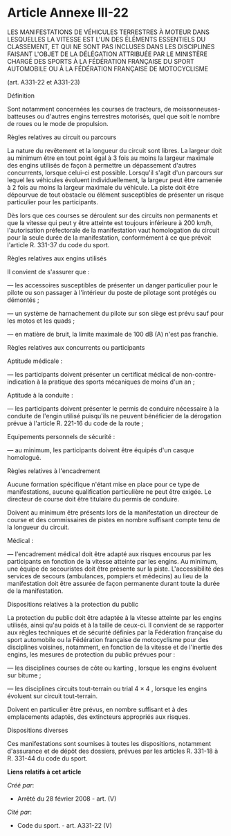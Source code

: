 # Article Annexe III-22

LES MANIFESTATIONS DE VÉHICULES TERRESTRES À MOTEUR DANS LESQUELLES LA VITESSE EST L'UN DES ÉLÉMENTS ESSENTIELS DU
CLASSEMENT, ET QUI NE SONT PAS INCLUSES DANS LES DISCIPLINES FAISANT L'OBJET DE LA DÉLÉGATION ATTRIBUÉE PAR LE MINISTÈRE
CHARGÉ DES SPORTS À LA FÉDÉRATION FRANÇAISE DU SPORT AUTOMOBILE OU À LA FÉDÉRATION FRANÇAISE DE MOTOCYCLISME

(art. A331-22 et A331-23)

Définition

Sont notamment concernées les courses de tracteurs, de moissonneuses-batteuses ou d'autres engins terrestres motorisés, quel
que soit le nombre de roues ou le mode de propulsion.

Règles relatives au circuit ou parcours

La nature du revêtement et la longueur du circuit sont libres. La largeur doit au minimum être en tout point égal à 3 fois au
moins la largeur maximale des engins utilisés de façon à permettre un dépassement d'autres concurrents, lorsque celui-ci est
possible. Lorsqu'il s'agit d'un parcours sur lequel les véhicules évoluent individuellement, la largeur peut être ramenée à 2
fois au moins la largeur maximale du véhicule. La piste doit être dépourvue de tout obstacle ou élément susceptibles de
présenter un risque particulier pour les participants.

Dès lors que ces courses se déroulent sur des circuits non permanents et que la vitesse qui peut y être atteinte est toujours
inférieure à 200 km/h, l'autorisation préfectorale de la manifestation vaut homologation du circuit pour la seule durée de la
manifestation, conformément à ce que prévoit l'article R. 331-37 du code du sport.

Règles relatives aux engins utilisés

Il convient de s'assurer que :

― les accessoires susceptibles de présenter un danger particulier pour le pilote ou son passager à l'intérieur du poste de
pilotage sont protégés ou démontés ;

― un système de harnachement du pilote sur son siège est prévu sauf pour les motos et les quads ;

― en matière de bruit, la limite maximale de 100 dB (A) n'est pas franchie.

Règles relatives aux concurrents ou participants

Aptitude médicale :

― les participants doivent présenter un certificat médical de non-contre-indication à la pratique des sports mécaniques de
moins d'un an ;

Aptitude à la conduite :

― les participants doivent présenter le permis de conduire nécessaire à la conduite de l'engin utilisé puisqu'ils ne peuvent
bénéficier de la dérogation prévue à l'article R. 221-16 du code de la route ;

Equipements personnels de sécurité :

― au minimum, les participants doivent être équipés d'un casque homologué.

Règles relatives à l'encadrement

Aucune formation spécifique n'étant mise en place pour ce type de manifestations, aucune qualification particulière ne peut
être exigée. Le directeur de course doit être titulaire du permis de conduire.

Doivent au minimum être présents lors de la manifestation un directeur de course et des commissaires de pistes en nombre
suffisant compte tenu de la longueur du circuit.

Médical : 

― l'encadrement médical doit être adapté aux risques encourus par les participants en fonction de la vitesse atteinte par les
engins. Au minimum, une équipe de secouristes doit être présente sur la piste. L'accessibilité des services de secours
(ambulances, pompiers et médecins) au lieu de la manifestation doit être assurée de façon permanente durant toute la durée de
la manifestation.

Dispositions relatives à la protection du public

La protection du public doit être adaptée à la vitesse atteinte par les engins utilisés, ainsi qu'au poids et à la taille de
ceux-ci. Il convient de se rapporter aux règles techniques et de sécurité définies par la Fédération française du sport
automobile ou la Fédération française de motocyclisme pour des disciplines voisines, notamment, en fonction de la vitesse et
de l'inertie des engins, les mesures de protection du public prévues pour :

― les disciplines courses de côte ou karting , lorsque les engins évoluent sur bitume ;

― les disciplines circuits tout-terrain ou trial 4 × 4 , lorsque les engins évoluent sur circuit tout-terrain.

Doivent en particulier être prévus, en nombre suffisant et à des emplacements adaptés, des extincteurs appropriés aux
risques.

Dispositions diverses

Ces manifestations sont soumises à toutes les dispositions, notamment d'assurance et de dépôt des dossiers, prévues par les
articles R. 331-18 à R. 331-44 du code du sport.

**Liens relatifs à cet article**

_Créé par_:

  - Arrêté du 28 février 2008 - art. (V)

_Cité par_:

  - Code du sport. - art. A331-22 (V)
